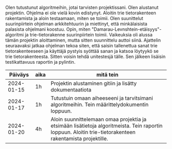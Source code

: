 Olen tutustunut algoritmeihin, jotai tarvisten projektissani. Olen alustanut projektin. Ohjelma ei ole vielä kovin edistynyt. Aloitin trie tietorakenteen rakentamista ja aloin testaamaan, miten se toimii. Olen suunittelut suurinpiirtein ohjelman arkkitehtuurin ja miettinyt, että minkälaisista palasista ohjelmani koostuu. Opin, miten "Damarau-Levnshtein-etäisyys"- algoritmi ja trie-tietorakenne suurinpiirtein toimii. Vaikeuksia oli alussa tämän projektin aloittaminen, mutta sitten suunnittelu auttoi siinä. Ajattelin seuraavaksi jatkaa ohjelman tekoa siten, että saisin tallenettua sanat trie tietorakenteeseen ja käyttäjä pystyis syöttää sanan ja katsoa löytyykö se trie tietorakenteesta. Sitten voisin tehdä unitestesjä tälle. Sen jälkeen lisäisin testikattavuus raportin ja pylintin. 




Päiväys       | aika | mitä tein |
-----------|------|--------|
2024-01-15 | 1h | Projektin alustaminen gitiin ja lisätty dokumentaatiota |
2024-01-17 | 1h   | Tutustuin omaan aiheeseeni ja tarvitsimani algoritmeihin. Tein määrittelydokumentin loppuun. |
2024-01-20 | 4h   | Aloin suunnittelemaan omaa projektia ja etsimään lisätietoja algoritmeista. Tein raportin loppuun. Aloitin trie-tietorakenteen rakentamista projektille. |
